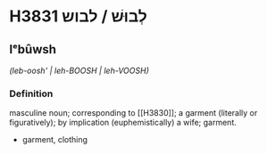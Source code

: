 # H3831 לְבוּשׁ / לבוש

## lᵉbûwsh

_(leb-oosh' | leh-BOOSH | leh-VOOSH)_

### Definition

masculine noun; corresponding to [[H3830]]; a garment (literally or figuratively); by implication (euphemistically) a wife; garment.

- garment, clothing
